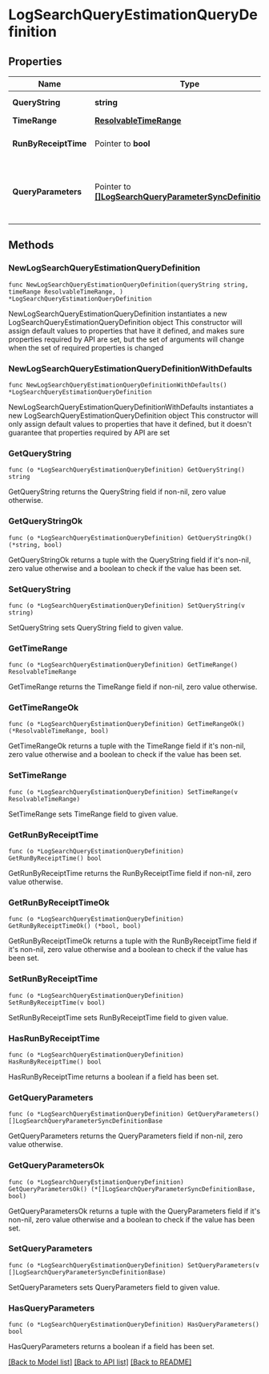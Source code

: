 # LogSearchQueryEstimationQueryDefinition

## Properties

Name | Type | Description | Notes
------------ | ------------- | ------------- | -------------
**QueryString** | **string** | Log search Query to compute the estimated volume of data scanned. | 
**TimeRange** | [**ResolvableTimeRange**](ResolvableTimeRange.md) |  | 
**RunByReceiptTime** | Pointer to **bool** | This has the value &#x60;true&#x60; if the search is to be run by receipt time and &#x60;false&#x60; if it is to be run by message time. | [optional] [default to false]
**QueryParameters** | Pointer to [**[]LogSearchQueryParameterSyncDefinitionBase**](LogSearchQueryParameterSyncDefinitionBase.md) | Values for search template used in the search query. Learn more about the search templates here : https://help.sumologic.com/docs/search/get-started-with-search/build-search/search-templates/ | [optional] 

## Methods

### NewLogSearchQueryEstimationQueryDefinition

`func NewLogSearchQueryEstimationQueryDefinition(queryString string, timeRange ResolvableTimeRange, ) *LogSearchQueryEstimationQueryDefinition`

NewLogSearchQueryEstimationQueryDefinition instantiates a new LogSearchQueryEstimationQueryDefinition object
This constructor will assign default values to properties that have it defined,
and makes sure properties required by API are set, but the set of arguments
will change when the set of required properties is changed

### NewLogSearchQueryEstimationQueryDefinitionWithDefaults

`func NewLogSearchQueryEstimationQueryDefinitionWithDefaults() *LogSearchQueryEstimationQueryDefinition`

NewLogSearchQueryEstimationQueryDefinitionWithDefaults instantiates a new LogSearchQueryEstimationQueryDefinition object
This constructor will only assign default values to properties that have it defined,
but it doesn't guarantee that properties required by API are set

### GetQueryString

`func (o *LogSearchQueryEstimationQueryDefinition) GetQueryString() string`

GetQueryString returns the QueryString field if non-nil, zero value otherwise.

### GetQueryStringOk

`func (o *LogSearchQueryEstimationQueryDefinition) GetQueryStringOk() (*string, bool)`

GetQueryStringOk returns a tuple with the QueryString field if it's non-nil, zero value otherwise
and a boolean to check if the value has been set.

### SetQueryString

`func (o *LogSearchQueryEstimationQueryDefinition) SetQueryString(v string)`

SetQueryString sets QueryString field to given value.


### GetTimeRange

`func (o *LogSearchQueryEstimationQueryDefinition) GetTimeRange() ResolvableTimeRange`

GetTimeRange returns the TimeRange field if non-nil, zero value otherwise.

### GetTimeRangeOk

`func (o *LogSearchQueryEstimationQueryDefinition) GetTimeRangeOk() (*ResolvableTimeRange, bool)`

GetTimeRangeOk returns a tuple with the TimeRange field if it's non-nil, zero value otherwise
and a boolean to check if the value has been set.

### SetTimeRange

`func (o *LogSearchQueryEstimationQueryDefinition) SetTimeRange(v ResolvableTimeRange)`

SetTimeRange sets TimeRange field to given value.


### GetRunByReceiptTime

`func (o *LogSearchQueryEstimationQueryDefinition) GetRunByReceiptTime() bool`

GetRunByReceiptTime returns the RunByReceiptTime field if non-nil, zero value otherwise.

### GetRunByReceiptTimeOk

`func (o *LogSearchQueryEstimationQueryDefinition) GetRunByReceiptTimeOk() (*bool, bool)`

GetRunByReceiptTimeOk returns a tuple with the RunByReceiptTime field if it's non-nil, zero value otherwise
and a boolean to check if the value has been set.

### SetRunByReceiptTime

`func (o *LogSearchQueryEstimationQueryDefinition) SetRunByReceiptTime(v bool)`

SetRunByReceiptTime sets RunByReceiptTime field to given value.

### HasRunByReceiptTime

`func (o *LogSearchQueryEstimationQueryDefinition) HasRunByReceiptTime() bool`

HasRunByReceiptTime returns a boolean if a field has been set.

### GetQueryParameters

`func (o *LogSearchQueryEstimationQueryDefinition) GetQueryParameters() []LogSearchQueryParameterSyncDefinitionBase`

GetQueryParameters returns the QueryParameters field if non-nil, zero value otherwise.

### GetQueryParametersOk

`func (o *LogSearchQueryEstimationQueryDefinition) GetQueryParametersOk() (*[]LogSearchQueryParameterSyncDefinitionBase, bool)`

GetQueryParametersOk returns a tuple with the QueryParameters field if it's non-nil, zero value otherwise
and a boolean to check if the value has been set.

### SetQueryParameters

`func (o *LogSearchQueryEstimationQueryDefinition) SetQueryParameters(v []LogSearchQueryParameterSyncDefinitionBase)`

SetQueryParameters sets QueryParameters field to given value.

### HasQueryParameters

`func (o *LogSearchQueryEstimationQueryDefinition) HasQueryParameters() bool`

HasQueryParameters returns a boolean if a field has been set.


[[Back to Model list]](../README.md#documentation-for-models) [[Back to API list]](../README.md#documentation-for-api-endpoints) [[Back to README]](../README.md)


